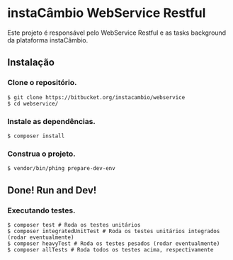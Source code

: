 # instaCâmbio WebService Restful

Este projeto é responsável pelo WebService Restful e as tasks background da plataforma instaCâmbio.

## Instalação

### Clone o repositório.
```
$ git clone https://bitbucket.org/instacambio/webservice
$ cd webservice/
```

### Instale as dependências.
```
$ composer install
```

### Construa o projeto.
```
$ vendor/bin/phing prepare-dev-env
```

## Done! Run and Dev!



### Executando testes.
~~~~
$ composer test # Roda os testes unitários
$ composer integratedUnitTest # Roda os testes unitários integrados (rodar eventualmente)
$ composer heavyTest # Roda os testes pesados (rodar eventualmente)
$ composer allTests # Roda todos os testes acima, respectivamente
~~~~